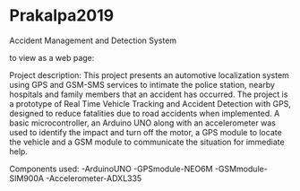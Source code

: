 # Prakalpa2019
Accident Management and Detection System

to view as a web page:


Project description:
This project presents an automotive localization system using GPS and GSM-SMS services to intimate the police station, nearby hospitals and family members that an accident has occurred.
The project is a prototype of Real Time Vehicle Tracking and Accident Detection with GPS, designed to reduce fatalities due to road accidents when implemented.
A basic microcontroller, an Arduino UNO along with an accelerometer was used to identify the impact and turn off the motor, a GPS module to locate the vehicle and a GSM module to communicate the situation for immediate help.

Components used:
-ArduinoUNO
-GPSmodule-NEO6M
-GSMmodule-SIM900A
-Accelerometer-ADXL335
